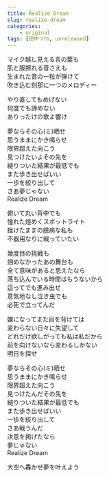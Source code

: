 ```yaml
---
title: Realize Dream
slug: realize-dream
categories:
    - original
tags: [田中ソロ, unreleased]
---
```


マイク越し見える言の葉も  
肌と服擦れる音さえも  
生まれた音の一粒が弾けて  
吹き込む刻那に一つのメロディー  

やり直してもめげない  
何度でも諦めない  
ありったけの歌よ響け  

夢ならその心(ミ)晒せ  
思うままにかき鳴らせ  
限界超えた向こう  
見つけたいよその先を  
縋りついた結果が最低でも  
また歩き出せばいい  
一歩を絞り出して  
さあ夢じゃない  
Realize Dream  

俯いて丸い背中でも  
憧れた煌めくスポットライト  
挫けたままの臆病な私も  
不器用なりに戦っていたい  

幾度目の挑戦も  
掴めなかったあの舞台も  
全て意味があると思えたなら  
落ち込んでいる時間はもうないから  
這ってでも進み出せ  
意気地なし泣き虫でも  
必死で立ってんだ  

嫌になってまた目を背けては  
変わらない日々に失望して  
どれだけ欲しがっても私は私だから  
前を向けないなら変わるしかない  
明日を探せ  

夢ならその心(ミ)晒せ  
思うままにかき鳴らせ  
限界超えた向こう  
見つけたんだその先を  
縋りついた結果が最低でも  
また歩き出せばいい  
一歩を絞り出して  
さあ戦うんだ  
決意を掲げたなら  
夢じゃない  
Realize Dream  

大空へ轟かせ夢を叶えよう  